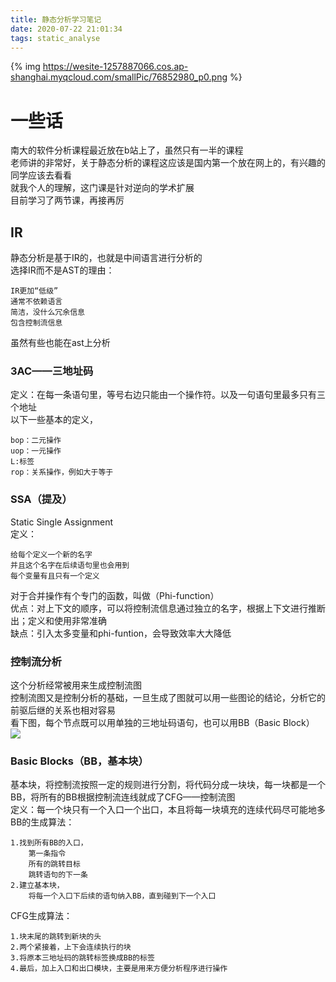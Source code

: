```yaml
---
title: 静态分析学习笔记
date: 2020-07-22 21:01:34
tags: static_analyse
---
```

{% img https://wesite-1257887066.cos.ap-shanghai.myqcloud.com/smallPic/76852980_p0.png %}

# 一些话
南大的软件分析课程最近放在b站上了，虽然只有一半的课程  
老师讲的非常好，关于静态分析的课程这应该是国内第一个放在网上的，有兴趣的同学应该去看看  
就我个人的理解，这门课是针对逆向的学术扩展  
目前学习了两节课，再接再厉

## IR
静态分析是基于IR的，也就是中间语言进行分析的  
选择IR而不是AST的理由：
   
    IR更加“低级”  
    通常不依赖语言  
    简洁，没什么冗余信息  
    包含控制流信息  
    
虽然有些也能在ast上分析

### 3AC——三地址码
定义：在每一条语句里，等号右边只能由一个操作符。以及一句语句里最多只有三个地址  
以下一些基本的定义，

    bop：二元操作  
    uop：一元操作  
    L:标签  
    rop：关系操作，例如大于等于
    
### SSA（提及）
Static Single Assignment  
定义：

    给每个定义一个新的名字  
    并且这个名字在后续语句里也会用到
    每个变量有且只有一个定义
    
对于合并操作有个专门的函数，叫做（Phi-function）  
优点：对上下文的顺序，可以将控制流信息通过独立的名字，根据上下文进行推断出；定义和使用非常准确  
缺点：引入太多变量和phi-funtion，会导致效率大大降低

### 控制流分析
这个分析经常被用来生成控制流图  
控制流图又是控制分析的基础，一旦生成了图就可以用一些图论的结论，分析它的前驱后继的关系也相对容易  
看下图，每个节点既可以用单独的三地址码语句，也可以用BB（Basic Block）
![](https://wesite-1257887066.cos.ap-shanghai.myqcloud.com/smallPic/3AC.PNG)


### Basic Blocks（BB，基本块）
基本块，将控制流按照一定的规则进行分割，将代码分成一块块，每一块都是一个BB，将所有的BB根据控制流连线就成了CFG——控制流图  
定义：每一个块只有一个入口一个出口，本且将每一块填充的连续代码尽可能地多  
BB的生成算法：  

    1.找到所有BB的入口，
        第一条指令
        所有的跳转目标
        跳转语句的下一条
    2.建立基本块，
        将每一个入口下后续的语句纳入BB，直到碰到下一个入口

CFG生成算法：

    1.块末尾的跳转到新块的头
    2.两个紧接着，上下会连续执行的块
    3.将原本三地址码的跳转标签换成BB的标签
    4.最后，加上入口和出口模块，主要是用来方便分析程序进行操作
    
